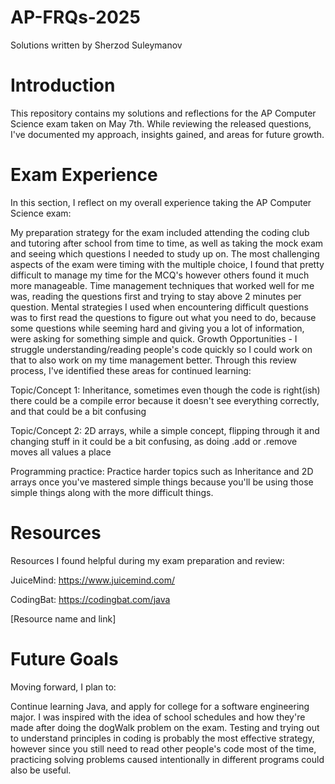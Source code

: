 # AP-FRQs-2025 
Solutions written by Sherzod Suleymanov

# Introduction
This repository contains my solutions and reflections for the AP Computer Science exam taken on May 7th. While reviewing the released questions, I've documented my approach, insights gained, and areas for future growth.

# Exam Experience
In this section, I reflect on my overall experience taking the AP Computer Science exam:

My preparation strategy for the exam included attending the coding club and tutoring after school from time to time, as well as taking the mock exam and seeing which questions I needed to study up on.
The most challenging aspects of the exam were timing with the multiple choice, I found that pretty difficult to manage my time for the MCQ's however others found it much more manageable.
Time management techniques that worked well for me was, reading the questions first and trying to stay above 2 minutes per question.
Mental strategies I used when encountering difficult questions was to first read the questions to figure out what you need to do, because some questions while seeming hard and giving you a lot of information, were asking for something simple and quick.
Growth Opportunities - I struggle understanding/reading people's code quickly so I could work on that to also work on my time management better.
Through this review process, I've identified these areas for continued learning: 

Topic/Concept 1: Inheritance, sometimes even though the code is right(ish) there could be a compile error because it doesn't see everything correctly, and that could be a bit confusing

Topic/Concept 2: 2D arrays, while a simple concept, flipping through it and changing stuff in it could be a bit confusing, as doing .add or .remove moves all values a place 

Programming practice: Practice harder topics such as Inheritance and 2D arrays once you've mastered simple things because you'll be using those simple things along with the more difficult things.
# Resources
Resources I found helpful during my exam preparation and review:

JuiceMind: https://www.juicemind.com/

CodingBat: https://codingbat.com/java

[Resource name and link]

# Future Goals
Moving forward, I plan to:

Continue learning Java, and apply for college for a software engineering major.
I was inspired with the idea of school schedules and how they're made after doing the dogWalk problem on the exam.
Testing and trying out to understand principles in coding is probably the most effective strategy, however since you still need to read other people's code most of the time, practicing solving problems caused intentionally in different programs could also be useful.

